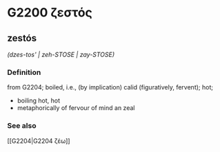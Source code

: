 # G2200 ζεστός

## zestós

_(dzes-tos' | zeh-STOSE | zay-STOSE)_

### Definition

from G2204; boiled, i.e., (by implication) calid (figuratively, fervent); hot; 

- boiling hot, hot
- metaphorically of fervour of mind an zeal

### See also

[[G2204|G2204 ζέω]]
